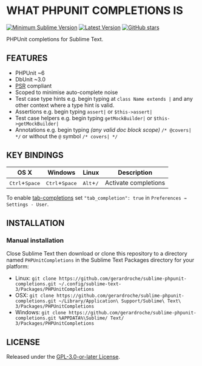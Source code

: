 # WHAT PHPUNIT COMPLETIONS IS

[![Minimum Sublime Version](https://img.shields.io/badge/sublime-%3E%3D%203.0-brightgreen.svg?style=flat-square)](https://sublimetext.com) [![Latest Version](https://img.shields.io/github/tag/gerardroche/sublime-phpunit-completions.svg?style=flat-square&label=version)](https://github.com/gerardroche/sublime-phpunit-completions/tags) [![GitHub stars](https://img.shields.io/github/stars/gerardroche/sublime-phpunit-completions.svg?style=flat-square)](https://github.com/gerardroche/sublime-phpunit-completions/stargazers)

PHPUnit completions for Sublime Text.

## FEATURES

* PHPUnit ~6
* DbUnit ~3.0
* [PSR](http://www.php-fig.org) compliant
* Scoped to minimise auto-complete noise
* Test case type hints e.g. begin typing at `class Name extends |` and any other context where a type hint is valid.
* Assertions e.g. begin typing `assert|` or `$this->assert|`
* Test case helpers e.g. begin typing `getMockBuilder|` or `$this->getMockBuilder|`
* Annotations e.g. begin typing _(any valid doc block scope)_ `/* @covers| */` or without the `@` symbol `/* covers| */`

## KEY BINDINGS

| OS X | Windows | Linux | Description |
|------|---------|-------|-------------|
| <kbd>Ctrl</kbd>+<kbd>Space</kbd> | <kbd>Ctrl</kbd>+<kbd>Space</kbd> | <kbd>Alt</kbd>+<kbd>/</kbd> | Activate completions |

To enable [tab-completions](http://docs.sublimetext.info/en/latest/extensibility/completions.html#tab-completed-completions) set `"tab_completion": true` in `Preferences → Settings - User`.

## INSTALLATION

### Manual installation

Close Sublime Text then download or clone this repository to a directory named `PHPUnitCompletions` in the Sublime Text Packages directory for your platform:

* Linux: `git clone https://github.com/gerardroche/sublime-phpunit-completions.git ~/.config/sublime-text-3/Packages/PHPUnitCompletions`
* OSX: `git clone https://github.com/gerardroche/sublime-phpunit-completions.git ~/Library/Application\ Support/Sublime\ Text\ 3/Packages/PHPUnitCompletions`
* Windows: `git clone https://github.com/gerardroche/sublime-phpunit-completions.git %APPDATA%\Sublime/ Text/ 3/Packages/PHPUnitCompletions`

## LICENSE

Released under the [GPL-3.0-or-later License](LICENSE).

